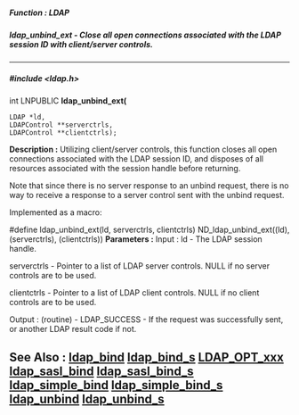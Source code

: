 ##### Function : LDAP
##### ldap_unbind_ext - Close all open connections associated with the LDAP session ID with client/server controls.
---
##### #include <ldap.h>
int LNPUBLIC **ldap_unbind_ext(**

	LDAP *ld,
	LDAPControl **serverctrls,
	LDAPControl **clientctrls);
**Description :**
Utilizing  client/server controls, this function closes all open connections 
associated with the LDAP session ID, and disposes of all resources associated 
with the session handle before returning.  

Note that since there is no server response to an unbind request, there is no 
way to receive a response to a server control sent with the unbind request. 

Implemented as a macro:

#define ldap_unbind_ext(ld, serverctrls, clientctrls) ND_ldap_unbind_ext((ld), 
(serverctrls), (clientctrls))
**Parameters :**
Input :
ld  -  The LDAP session handle.

serverctrls  -  Pointer to a list of LDAP server controls.  NULL if no server controls are to be used.

clientctrls  -  Pointer to a list of LDAP client controls.  NULL if no client controls are to be used.

Output :
(routine)  -  LDAP_SUCCESS  - If the request was successfully sent, or another LDAP result code if not.


**See Also :**
[ldap_bind](D:/md_files/ldap_bind.md)
[ldap_bind_s](D:/md_files/ldap_bind_s.md)
[LDAP_OPT_xxx](D:/md_files/LDAP_OPT_xxx.md)
[ldap_sasl_bind](D:/md_files/ldap_sasl_bind.md)
[ldap_sasl_bind_s](D:/md_files/ldap_sasl_bind_s.md)
[ldap_simple_bind](D:/md_files/ldap_simple_bind.md)
[ldap_simple_bind_s](D:/md_files/ldap_simple_bind_s.md)
[ldap_unbind](D:/md_files/ldap_unbind.md)
[ldap_unbind_s](D:/md_files/ldap_unbind_s.md)
---
